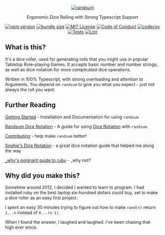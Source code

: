 <p align="center">
  <a href="https://github.com/alxjrvs/randsum">
    <img alt="randsum" src="./docs/_media/icon.svg">
  </a>
</p>

<p align="center">
  Ergonomic Dice Rolling with Strong Typescript Support
</p>

<div align="center">
  <a href="https://www.npmjs.com/package/randsum"><img src="https://img.shields.io/npm/v/randsum" alt="npm version"></a>
  <a href="https://bundlephobia.com/package/randsum"><img src="https://img.shields.io/bundlephobia/min/randsum" alt="bundle size"></a>
  <a href="https://github.com/alxjrvs/randsum/blob/main/LICENSE.md"><img src="https://img.shields.io/apm/l/atomic-design-ui.svg?" alt="MIT License"></a>
  <a href="https://github.com/alxjrvs/randsum/blob/main/CODE_OF_CONDUCT.md"><img src="https://img.shields.io/badge/code%20of-conduct-ff69b4.svg?style=flat" alt="Code of Conduct"></a>
  <a href="https://codecov.io/gh/alxjrvs/randsum"><img src="https://codecov.io/gh/alxjrvs/randsum/branch/main/graph/badge.svg?token=uww6E0o1ob" alt="codecov"></a>
  <a href="https://github.com/alxjrvs/randsum/actions/workflows/tests.yml"><img src="https://github.com/alxjrvs/randsum/actions/workflows/tests.yml/badge.svg" alt="Tests"></a>
  <a href="https://github.com/alxjrvs/randsum/actions/workflows/lint.yml"><img src="https://github.com/alxjrvs/randsum/actions/workflows/lint.yml/badge.svg" alt="Lint"></a>
</div>

## What is this?

It's a dice roller, used for generating rolls that you might use in popular Tabletop Role-playing Games. It accepts basic number and number strings, as well as dice notation for more complicated dice operations.

Written in 100% Typescript, with strong overloading and attention to Arguments. You depend on `randsum` to give you what you expect - just not always the roll you want.

## Further Reading

[Getting Started](https://github.com/alxjrvs/randsum/blob/main/GETTING_STARTED.md) - Installation and Documentation for using `randsum`

[Randsum Dice Notation](https://github.com/alxjrvs/randsum/blob/main/RANDSUM_DICE_NOTATION.md) - A guide for using [Dice Notation](https://en.wikipedia.org/wiki/Dice_notation) with `randsum`.

[Contributing](https://github.com/alxjrvs/randsum/blob/main/CONTRIBUTING.md) - help make `randsum` better!

[Sophie's Dice Notation](https://sophiehoulden.com/dice/documentation/notation.html) - a great dice notation guide that helped me along the way

[\_why's poignant guide to ruby](https://poignant.guide/) - \_why not?

## Why did you make this?

Sometime around 2012, I decided I wanted to learn to program. I had installed ruby on the best laptop six-hundred dollars could buy, set to make a dice roller as an easy first project.

I spent an easy 30 minutes trying to figure out how to make `rand(n)` return `1...n` instead of `0...(n-1)`.

When I found the answer, I laughed and laughed. I've been chasing that high ever since.
